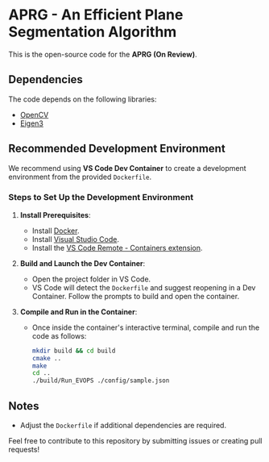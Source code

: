 # APRG - An Efficient Plane Segmentation Algorithm  

This is the open-source code for the **APRG (On Review)**.

## Dependencies

The code depends on the following libraries:
- [OpenCV](https://opencv.org/)
- [Eigen3](https://eigen.tuxfamily.org/)

## Recommended Development Environment

We recommend using **VS Code Dev Container** to create a development environment from the provided `Dockerfile`.

### Steps to Set Up the Development Environment

1. **Install Prerequisites**:
   - Install [Docker](https://www.docker.com/).
   - Install [Visual Studio Code](https://code.visualstudio.com/).
   - Install the [VS Code Remote - Containers extension](https://marketplace.visualstudio.com/items?itemName=ms-vscode-remote.remote-containers).

2. **Build and Launch the Dev Container**:
   - Open the project folder in VS Code.
   - VS Code will detect the `Dockerfile` and suggest reopening in a Dev Container. Follow the prompts to build and open the container.

3. **Compile and Run in the Container**:
   - Once inside the container's interactive terminal, compile and run the code as follows:
     ```bash
     mkdir build && cd build
     cmake ..
     make
     cd ..
     ./build/Run_EVOPS ./config/sample.json
     ```  

## Notes
- Adjust the `Dockerfile` if additional dependencies are required.

Feel free to contribute to this repository by submitting issues or creating pull requests!
